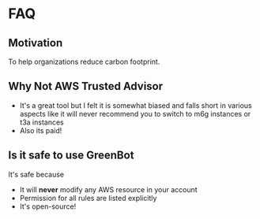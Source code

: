 # FAQ

## Motivation 

To help organizations reduce carbon footprint.

## Why Not AWS Trusted Advisor

* It's a great tool but I felt it is somewhat biased and falls short in various aspects like it will never recommend you to switch to m6g instances or t3a instances
* Also its paid!

## **Is it safe to use GreenBot**

It's safe because

* It will **never** modify any AWS resource in your account
* Permission for all rules are listed explicitly 
* It's open-source!



